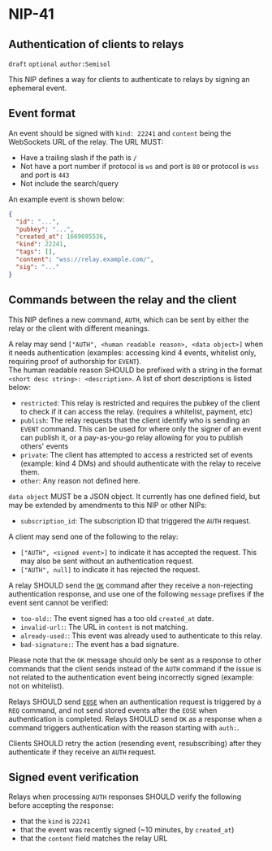 NIP-41
======

Authentication of clients to relays
-----------------------------------

`draft` `optional` `author:Semisol`

This NIP defines a way for clients to authenticate to relays by signing an ephemeral event.

## Event format

An event should be signed with `kind: 22241` and `content` being the WebSockets URL of the relay.
The URL MUST:
- Have a trailing slash if the path is `/`
- Not have a port number if protocol is `ws` and port is `80` or protocol is `wss` and port is `443`
- Not include the search/query

An example event is shown below:
```json
{
  "id": "...",
  "pubkey": "...",
  "created_at": 1669695536,
  "kind": 22241,
  "tags": [],
  "content": "wss://relay.example.com/",
  "sig": "..."
}
```

## Commands between the relay and the client

This NIP defines a new command, `AUTH`, which can be sent by either the relay or the client with different meanings.

A relay may send `["AUTH", <human readable reason>, <data object>]` when it needs authentication (examples: accessing kind 4 events, whitelist only, requiring proof of authorship for `EVENT`).  
The human readable reason SHOULD be prefixed with a string in the format `<short desc string>: <description>`. A list of short descriptions is listed below:
- `restricted`: This relay is restricted and requires the pubkey of the client to check if it can access the relay. (requires a whitelist, payment, etc)
- `publish`: The relay requests that the client identify who is sending an `EVENT` command.
  This can be used for where only the signer of an event can publish it, or a pay-as-you-go relay allowing for you to publish others' events 
- `private`: The client has attempted to access a restricted set of events (example: kind 4 DMs) and should authenticate with the relay to receive them.
- `other`: Any reason not defined here.

`data object` MUST be a JSON object. It currently has one defined field, but may be extended by amendments to this NIP or other NIPs:
- `subscription_id`: The subscription ID that triggered the `AUTH` request.

A client may send one of the following to the relay:
- `["AUTH", <signed event>]` to indicate it has accepted the request. This may also be sent without an authentication request.
- `["AUTH", null]` to indicate it has rejected the request.

A relay SHOULD send the [`OK`](https://github.com/nostr-protocol/nips/blob/master/20.md) command after they receive a
non-rejecting authentication response, and use one of the following `message` prefixes if the event sent cannot be verified:
- `too-old:`: The event signed has a too old `created_at` date.
- `invalid-url:`: The URL in `content` is not matching.
- `already-used:`: This event was already used to authenticate to this relay.
- `bad-signature:`: The event has a bad signature.

Please note that the `OK` message should only be sent as a response to other commands that the client sends instead of the `AUTH` command if the issue is not related to the authentication event being incorrectly signed (example: not on whitelist).

Relays SHOULD send [`EOSE`](https://github.com/nostr-protocol/nips/blob/master/15.md) when an authentication request is triggered by a `REQ` command, and not send stored events after the `EOSE` when authentication is completed.
Relays SHOULD send `OK` as a response when a command triggers authentication with the reason starting with `auth:`.

Clients SHOULD retry the action (resending event, resubscribing) after they authenticate if they receive an `AUTH` request.

## Signed event verification
Relays when processing `AUTH` responses SHOULD verify the following before accepting the response:
- that the `kind` is `22241`
- that the event was recently signed (~10 minutes, by `created_at`)
- that the `content` field matches the relay URL
